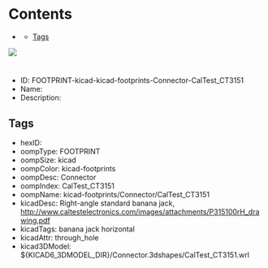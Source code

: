 



Contents
========

* [](#)
	* [Tags](#tags)
  
![][im]
# 

- ID: FOOTPRINT-kicad-kicad-footprints-Connector-CalTest_CT3151
- Name: 
- Description: 

## Tags

- hexID: 
- oompType: FOOTPRINT
- oompSize: kicad
- oompColor: kicad-footprints
- oompDesc: Connector
- oompIndex: CalTest_CT3151
- oompName: kicad-footprints/Connector/CalTest_CT3151
- kicadDesc: Right-angle standard banana jack, http://www.caltestelectronics.com/images/attachments/P315100rH_drawing.pdf
- kicadTags: banana jack horizontal
- kicadAttr: through_hole
- kicad3DModel: ${KICAD6_3DMODEL_DIR}/Connector.3dshapes/CalTest_CT3151.wrl



[im]: image.png
